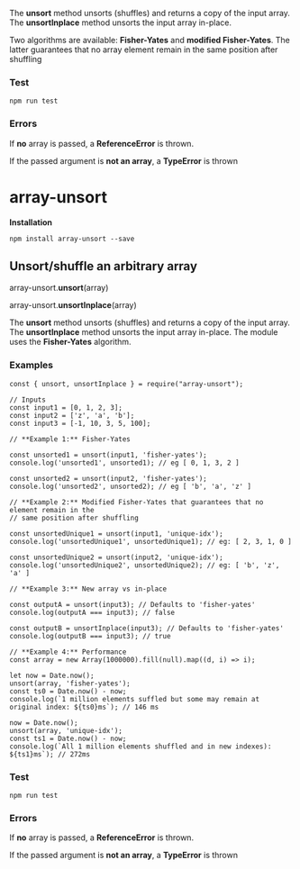 The **unsort** method unsorts (shuffles) and returns a copy of the input array. The **unsortInplace** method unsorts the input array in-place.

Two algorithms are available: **Fisher-Yates** and **modified Fisher-Yates**. The latter guarantees that no array element remain in the same position after shuffling

### Test

```
npm run test

```

### Errors

If **no** array is passed, a **ReferenceError** is thrown.

If the passed argument is **not an array**, a **TypeError** is thrown








# array-unsort

**Installation**

`npm install array-unsort --save`

## Unsort/shuffle an arbitrary array

array-unsort.**unsort**(array)

array-unsort.**unsortInplace**(array)

The **unsort** method unsorts (shuffles) and returns a copy of the input array. The **unsortInplace** method unsorts the input array in-place. The module uses the **Fisher-Yates** algorithm.

### Examples

```
const { unsort, unsortInplace } = require("array-unsort");

// Inputs
const input1 = [0, 1, 2, 3];
const input2 = ['z', 'a', 'b'];
const input3 = [-1, 10, 3, 5, 100];

// **Example 1:** Fisher-Yates

const unsorted1 = unsort(input1, 'fisher-yates');
console.log('unsorted1', unsorted1); // eg [ 0, 1, 3, 2 ]

const unsorted2 = unsort(input2, 'fisher-yates');
console.log('unsorted2', unsorted2); // eg [ 'b', 'a', 'z' ]

// **Example 2:** Modified Fisher-Yates that guarantees that no element remain in the
// same position after shuffling

const unsortedUnique1 = unsort(input1, 'unique-idx');
console.log('unsortedUnique1', unsortedUnique1); // eg: [ 2, 3, 1, 0 ]

const unsortedUnique2 = unsort(input2, 'unique-idx');
console.log('unsortedUnique2', unsortedUnique2); // eg: [ 'b', 'z', 'a' ]

// **Example 3:** New array vs in-place

const outputA = unsort(input3); // Defaults to 'fisher-yates'
console.log(outputA === input3); // false

const outputB = unsortInplace(input3); // Defaults to 'fisher-yates'
console.log(outputB === input3); // true

// **Example 4:** Performance
const array = new Array(1000000).fill(null).map((d, i) => i);

let now = Date.now();
unsort(array, 'fisher-yates');
const ts0 = Date.now() - now;
console.log(`1 million elements suffled but some may remain at original index: ${ts0}ms`); // 146 ms

now = Date.now();
unsort(array, 'unique-idx');
const ts1 = Date.now() - now;
console.log(`All 1 million elements shuffled and in new indexes): ${ts1}ms`); // 272ms
```

### Test

```
npm run test

```

### Errors

If **no** array is passed, a **ReferenceError** is thrown.

If the passed argument is **not an array**, a **TypeError** is thrown
